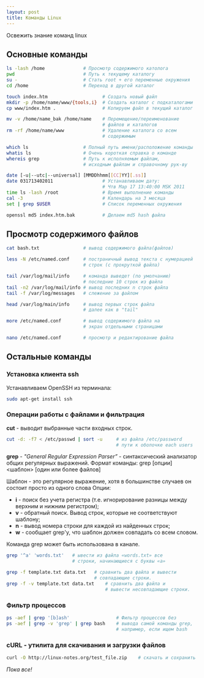 ```yaml
---
layout: post
title: Команды Linux
---
```



Освежить знание команд linux

## Основные команды

```bash
ls -lash /home              # Просмотр содержимого католога
pwd                         # Путь к текущему каталогу
su -                        # Стать root + его переменные окружения 
cd /home                    # Переход в другой каталог
```

```bash
touch index.htm                    # Создать новый файл
mkdir -p /home/name/www/{tools,i}  # Создать каталог с подкаталогами
cp www/index.htm .                 # Копируем файл в текущий каталог
```

```bash
mv -v /home/name_bak /home/name    # Перемещение/переименование 
                                   # файлов и каталогов
rm -rf /home/name/www              # Удаление каталога со всем 
                                   # содержимым
```

```bash
which ls                    # Полный путь имени/расположение команды
whatis ls                   # Очень короткая справка о команде
whereis grep                # Путь к исполняемым файлам, 
                            # исходным файлам и справочному рук-ву
```

```bash
date [-u|--utc|--universal] [MMDDhhmm[[CC]YY][.ss]]
date 031713402011                  # Устанавливаем дату: 
                                   # Чтв Мар 17 13:40:00 MSK 2011
time ls -lash /root                # Время выполнение команды
cal -3                             # Календарь на 3 месяца
set | grep $USER                   # Список переменных окружения

openssl md5 index.htm.bak          # Делаем md5 hash файла
```

## Просмотр содержимого файлов

```bash
cat bash.txt                # вывод содержимого файла(файлов)
```

```bash
less -N /etc/named.conf     # постраничный вывод текста с нумерацией
                            # строк (с прокруткой файла)
```
  
```bash
tail /var/log/mail/info     # команда выведет (по умолчанию) 
                            # последние 10 строк из файла
tail -n2 /var/log/mail/info # вывод последних n строк файла
tail -f /var/log/messages   # слежение за файлом
```

```bash
head /var/log/main/info     # вывод первых строк файла
                            # далее как в "tail"
```
  
```bash
more /etc/named.conf        # вывод содержимого файла на 
                            # экран отдельными страницами
```

```bash
nano /etc/named.conf        # просмотр и редактирование файла
```

## Остальные команды

### Установка клиента ssh

Устанавливаем OpenSSH из терминала:

```bash
sudo apt-get install ssh
```

### Операции работы с файлами и фильтрация

**cut** - выводит выбранные части входных строк.

```bash
cut -d: -f7 < /etc/passwd | sort -u     # из файла /etc/password
                                        # пути к оболочке each users
```

**grep** - *"General Regular Expression Parser”* - синтаксический 
анализатор общих регулярных выражений.
Формат команды:
grep [опции] <шаблон> [один или более файлов]

Шаблон - это регулярное выражение, хотя в большинстве случаев он состоит просто из одного слова
Опции:

* **i** - поиск без учета регистра (т.е. игнорирование разницы между верхним и нижним регистром);
* **v** - обратный поиск. Вывод строк, которые не соответствуют шаблону;
* **n** - вывод номера строки для каждой из найденных строк;
* **w** - сообщает grep'у, что шаблон должен совпадать со всем словом.

Команда grep может быть использована в канале. 

```bash
grep '^a' 'words.txt'   # ывести из файла «words.txt» все
                        # строки, начинающиеся с буквы «a»
```

```bash
grep -f template.txt data.txt   # сравнить два файла и вывести
                                # совпадающие строки.
grep -f -v template.txt data.txt    # сравнить два файла и 
                                    # вывести несовпадающие строки.
```

### Фильтр процессов

```bash
ps -aef | grep '[b]ash'                 # Фильтр процессов без
ps -aef | grep -v 'grep' | grep bash    # вывода самой команды grep,
                                        # например, если ищем bash
```

### cURL - утилита для скачивания и загрузки файлов

```bash
curl -O http://linux-notes.org/test_file.zip    # скачать и сохранить
```

*Пока все!*